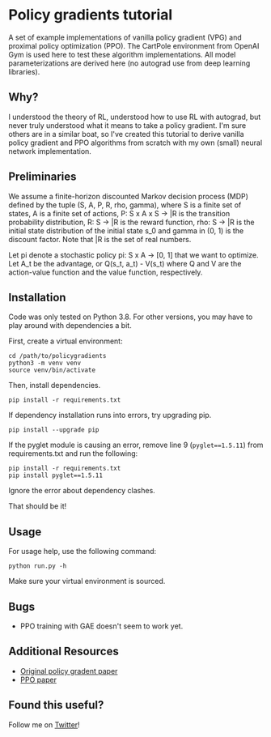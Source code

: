 # Policy gradients tutorial

A set of example implementations of vanilla policy gradient (VPG) and proximal
policy optimization (PPO). The CartPole environment from OpenAI Gym is used here
to test these algorithm implementations. All model parameterizations are derived
here (no autograd use from deep learning libraries).

## Why?

I understood the theory of RL, understood how to use RL with autograd, but never
truly understood what it means to take a policy gradient. I'm sure others are in
a similar boat, so I've created this tutorial to derive vanilla policy gradient
and PPO algorithms from scratch with my own (small) neural network
implementation.

## Preliminaries

We assume a finite-horizon discounted Markov decision process (MDP) defined by
the tuple (S, A, P, R, rho, gamma), where S is a finite set of states, A is a
finite set of actions, P: S x A x S -> |R is the transition probability
distribution, R: S -> |R is the reward function, rho: S -> |R is the initial
state distribution of the initial state s_0 and gamma in (0, 1) is the discount
factor. Note that |R is the set of real numbers.

Let pi denote a stochastic policy pi: S x A -> [0, 1] that we want to optimize.
Let A_t be the advantage, or Q(s_t, a_t) - V(s_t) where Q and V are the
action-value function and the value function, respectively.

## Installation

Code was only tested on Python 3.8. For other versions, you may have to play
around with dependencies a bit.

First, create a virtual environment:
```
cd /path/to/policygradients
python3 -m venv venv
source venv/bin/activate
```

Then, install dependencies.
```
pip install -r requirements.txt
```

If dependency installation runs into errors, try upgrading pip.
```
pip install --upgrade pip
```

If the pyglet module is causing an error, remove line 9 (`pyglet==1.5.11`) from
requirements.txt and run the following:
```
pip install -r requirements.txt
pip install pyglet==1.5.11
```
Ignore the error about dependency clashes.

That should be it!

## Usage

For usage help, use the following command:
```
python run.py -h
```

Make sure your virtual environment is sourced.

## Bugs

- PPO training with GAE doesn't seem to work yet.

## Additional Resources

- [Original policy gradent paper](https://proceedings.neurips.cc/paper/1999/file/464d828b85b0bed98e80ade0a5c43b0f-Paper.pdf)
- [PPO paper](https://arxiv.org/pdf/1707.06347.pdf)

## Found this useful?

Follow me on [Twitter](https://twitter.com/edwardahn9)!


